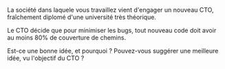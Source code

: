 La société dans laquele vous travaillez vient d'engager un nouveau CTO, fraîchement diplomé d'une université très théorique.

Le CTO décide que pour minimiser les bugs, tout nouveau code doit avoir au moins 80% de couverture de chemins.

Est-ce une bonne idée, et pourquoi ? Pouvez-vous suggérer une meilleure idée, vu l'objectif du CTO ?
